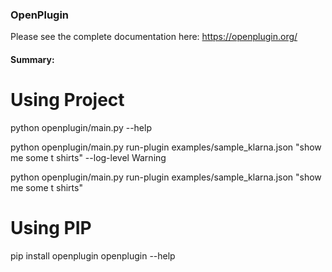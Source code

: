 ### OpenPlugin

Please see the complete documentation here: https://openplugin.org/

#### Summary:

# Using Project
python openplugin/main.py --help

python openplugin/main.py run-plugin examples/sample_klarna.json "show me some t shirts" --log-level Warning

 python openplugin/main.py run-plugin examples/sample_klarna.json "show me some t shirts"
 
# Using PIP
pip install openplugin
openplugin --help